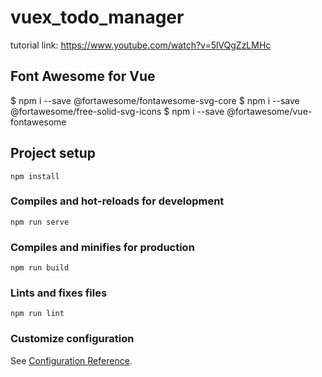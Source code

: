 # vuex_todo_manager

tutorial link:
https://www.youtube.com/watch?v=5lVQgZzLMHc

## Font Awesome for Vue

$ npm i --save @fortawesome/fontawesome-svg-core
$ npm i --save @fortawesome/free-solid-svg-icons
\$ npm i --save @fortawesome/vue-fontawesome

## Project setup

```
npm install
```

### Compiles and hot-reloads for development

```
npm run serve
```

### Compiles and minifies for production

```
npm run build
```

### Lints and fixes files

```
npm run lint
```

### Customize configuration

See [Configuration Reference](https://cli.vuejs.org/config/).
